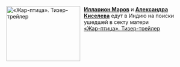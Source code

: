 <!--2025-02-22 08:00:03-->
<div class="yb">
  <div class="rss smaller1 kino_kino"><a href="https://www.kino-teatr.ru/video/46514/" title="«Жар-птица». Тизер-трейлер"><img src="https://www.kino-teatr.ru/video/4/1/46514/poster.jpg" width="196" height="147" align="left" hspace="5" style="margin: 0px 10px 0px 5px" alt="«Жар-птица». Тизер-трейлер"/></a><a href=https://www.kino-teatr.ru/kino/acter/m/ros/541627/bio/ target=_blank><strong>Илларион Маров</strong></a> и <a href=https://www.kino-teatr.ru/kino/acter/w/ros/457995/bio/ target=_blank><strong>Александра Киселева</strong></a> едут в Индию на поиски ушедшей в секту матери <br><a class="light" href="https://www.kino-teatr.ru/video/46514/">«Жар-птица». Тизер-трейлер</a></div>
</div>
